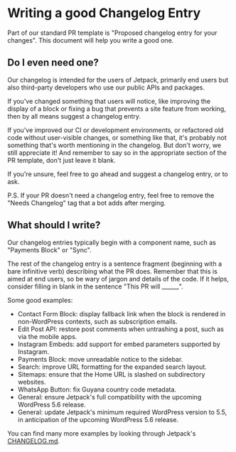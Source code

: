 # Writing a good Changelog Entry

Part of our standard PR template is "Proposed changelog entry for your changes". This document will help you write a good one.

## Do I even need one?

Our changelog is intended for the users of Jetpack, primarily end users but also third-party developers who use our public APIs and packages.

If you've changed something that users will notice, like improving the display of a block or fixing a bug that prevents a site feature from working, then by all means suggest a changelog entry.

If you've improved our CI or development environments, or refactored old code without user-visible changes, or something like that, it's probably not something that's worth mentioning in the changelog. But don't worry, we still appreciate it! And remember to say so in the appropriate section of the PR template, don't just leave it blank.

If you're unsure, feel free to go ahead and suggest a changelog entry, or to ask.

P.S. If your PR doesn't need a changelog entry, feel free to remove the "Needs Changelog" tag that a bot adds after merging.

## What should I write?

Our changelog entries typically begin with a component name, such as "Payments Block" or "Sync".

The rest of the changelog entry is a sentence fragment (beginning with a bare infinitive verb) describing what the PR does. Remember that this is aimed at end users, so be wary of jargon and details of the code. If it helps, consider filling in blank in the sentence "This PR will ______".

Some good examples:

* Contact Form Block: display fallback link when the block is rendered in non-WordPress contexts, such as subscription emails.
* Edit Post API: restore post comments when untrashing a post, such as via the mobile apps.
* Instagram Embeds: add support for embed parameters supported by Instagram.
* Payments Block: move unreadable notice to the sidebar.
* Search: improve URL formatting for the expanded search layout.
* Sitemaps: ensure that the Home URL is slashed on subdirectory websites.
* WhatsApp Button: fix Guyana country code metadata.
* General: ensure Jetpack's full compatibility with the upcoming WordPress 5.6 release.
* General: update Jetpack's minimum required WordPress version to 5.5, in anticipation of the upcoming WordPress 5.6 release.

You can find many more examples by looking through Jetpack's [CHANGELOG.md](../projects/plugins/jetpack/CHANGELOG.md).
